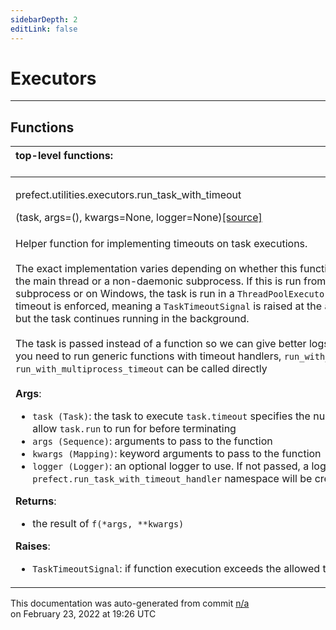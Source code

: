 ```yaml
---
sidebarDepth: 2
editLink: false
---
```

# Executors
---

## Functions
|top-level functions: &nbsp;&nbsp;&nbsp;&nbsp;&nbsp;&nbsp;&nbsp;&nbsp;&nbsp;&nbsp;&nbsp;&nbsp;&nbsp;&nbsp;&nbsp;&nbsp;&nbsp;&nbsp;&nbsp;&nbsp;&nbsp;&nbsp;&nbsp;&nbsp;&nbsp;&nbsp;&nbsp;&nbsp;&nbsp;&nbsp;&nbsp;&nbsp;&nbsp;&nbsp;&nbsp;&nbsp;&nbsp;&nbsp;&nbsp;&nbsp;&nbsp;&nbsp;&nbsp;&nbsp;&nbsp;&nbsp;&nbsp;&nbsp;&nbsp;&nbsp;&nbsp;&nbsp;&nbsp;&nbsp;&nbsp;&nbsp;&nbsp;&nbsp;&nbsp;&nbsp;&nbsp;&nbsp;&nbsp;&nbsp;&nbsp;&nbsp;&nbsp;&nbsp;&nbsp;&nbsp;&nbsp;&nbsp;&nbsp;&nbsp;&nbsp;&nbsp;&nbsp;&nbsp;&nbsp;&nbsp;&nbsp;&nbsp;&nbsp;&nbsp;&nbsp;&nbsp;&nbsp;&nbsp;&nbsp;&nbsp;&nbsp;&nbsp;&nbsp;&nbsp;&nbsp;&nbsp;&nbsp;&nbsp;&nbsp;&nbsp;&nbsp;&nbsp;&nbsp;&nbsp;&nbsp;&nbsp;&nbsp;&nbsp;&nbsp;&nbsp;&nbsp;&nbsp;&nbsp;&nbsp;&nbsp;&nbsp;&nbsp;&nbsp;&nbsp;&nbsp;&nbsp;&nbsp;&nbsp;&nbsp;&nbsp;&nbsp;&nbsp;&nbsp;&nbsp;&nbsp;&nbsp;&nbsp;&nbsp;&nbsp;&nbsp;&nbsp;&nbsp;&nbsp;&nbsp;&nbsp;&nbsp;&nbsp;&nbsp;&nbsp;&nbsp;&nbsp;&nbsp;&nbsp;&nbsp;&nbsp;|
|:----|
 | <div class='method-sig' id='prefect-utilities-executors-run-task-with-timeout'><p class="prefect-class">prefect.utilities.executors.run_task_with_timeout</p>(task, args=(), kwargs=None, logger=None)<span class="source"><a href="https://github.com/PrefectHQ/prefect/blob/master/src/prefect/utilities/executors.py#L427">[source]</a></span></div>
<p class="methods">Helper function for implementing timeouts on task executions.<br><br>The exact implementation varies depending on whether this function is being run in the main thread or a non-daemonic subprocess.  If this is run from a daemonic subprocess or on Windows, the task is run in a `ThreadPoolExecutor` and only a soft timeout is enforced, meaning a `TaskTimeoutSignal` is raised at the appropriate time but the task continues running in the background.<br><br>The task is passed instead of a function so we can give better logs and messages. If you need to run generic functions with timeout handlers, `run_with_thread_timeout` or `run_with_multiprocess_timeout` can be called directly<br><br>**Args**:     <ul class="args"><li class="args">`task (Task)`: the task to execute         `task.timeout` specifies the number of seconds to allow `task.run` to run         for before terminating     </li><li class="args">`args (Sequence)`: arguments to pass to the function     </li><li class="args">`kwargs (Mapping)`: keyword arguments to pass to the function     </li><li class="args">`logger (Logger)`: an optional logger to use. If not passed, a logger for the         `prefect.run_task_with_timeout_handler` namespace will be created.</li></ul> **Returns**:     <ul class="args"><li class="args">the result of `f(*args, **kwargs)`</li></ul>**Raises**:     <ul class="args"><li class="args">`TaskTimeoutSignal`: if function execution exceeds the allowed timeout</li></ul></p>|

<p class="auto-gen">This documentation was auto-generated from commit <a href='https://github.com/PrefectHQ/prefect/commit/n/a'>n/a</a> </br>on February 23, 2022 at 19:26 UTC</p>